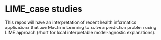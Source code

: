 # LIME_case studies
This repos will have an interpretation of recent health informatics applications that use Machine Learning to solve a prediction problem using LIME approach (short for local interpretable model-agnostic explanations).
